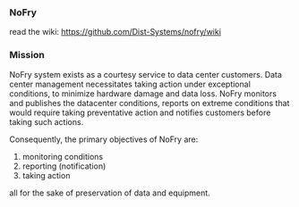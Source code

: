 ### NoFry

read the wiki: https://github.com/Dist-Systems/nofry/wiki


### Mission 
NoFry system exists as a courtesy service to data center customers. Data center management necessitates taking action under exceptional conditions, to minimize hardware damage and data loss. NoFry monitors and publishes the datacenter conditions, reports on extreme conditions that would require taking preventative action and notifies customers before taking such actions.

Consequently, the primary objectives of NoFry are:

1. monitoring conditions
2. reporting (notification)
3. taking action
        
all for the sake of preservation of data and equipment.
